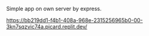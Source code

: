 Simple app on own server by express. 

https://bb219dd1-f4b1-408a-968e-2315256965b0-00-3kn7sqzvic74a.picard.replit.dev/